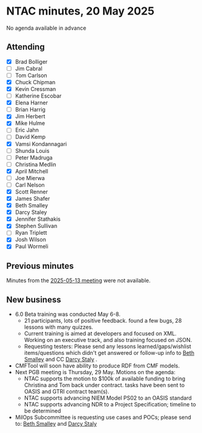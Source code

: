 # NTAC minutes, 20 May 2025

No agenda available in advance

## Attending

- [x] Brad Bolliger
- [ ] Jim Cabral
- [ ] Tom Carlson
- [x] Chuck Chipman
- [x] Kevin Cressman
- [ ] Katherine Escobar
- [x] Elena Harner
- [ ] Brian Harrig
- [x] Jim Herbert
- [x] Mike Hulme
- [ ] Eric Jahn
- [ ] David Kemp
- [x] Vamsi Kondannagari
- [ ] Shunda Louis
- [ ] Peter Madruga
- [ ] Christina Medlin
- [x] April Mitchell
- [ ] Joe Mierwa
- [ ] Carl Nelson
- [x] Scott Renner
- [x] James Shafer
- [x] Beth Smalley
- [x] Darcy Staley 
- [x] Jennifer Stathakis
- [x] Stephen Sullivan
- [ ] Ryan Triplett
- [x] Josh Wilson
- [x] Paul Wormeli

## Previous minutes

Minutes from the [2025-05-13 meeting](2025-05-13-minutes.md) were not available.

## New business

* 6.0 Beta training was conducted May 6-8. 
  * 21 participants, lots of positive feedback. found a few bugs, 28 lessons with many quizzes.
  * Current training is aimed at developers and focused on XML. Working on an executive track, and also training focused on JSON.
  * Requesting testers: Please send any lessons learned/gaps/wishlist items/questions which didn't get answered or follow-up info to [Beth Smalley](mailto:beth.l.smalley.civ@mail.mil) and CC [Darcy Staly](mailto:darcy.a.staley.civ@mail.mil) .
* CMFTool will soon have ability to produce RDF from CMF models.
* Next PGB meeting is Thursday, 29 May.  Motions on the agenda:
  - NTAC supports the motion to $100k of available funding to bring Christina and Tom back under contract. tasks have been sent to OASIS and GTRI contract team(s).
  - NTAC supports advancing NIEM Model PS02 to an OASIS standard
  - NTAC supports advancing NDR to a Project Specification; timeline to be determined
* MilOps Subcommittee is requesting use cases and POCs; please send to: [Beth Smalley](mailto:beth.l.smalley.civ@mail.mil) and [Darcy Staly](mailto:darcy.a.staley.civ@mail.mil)
